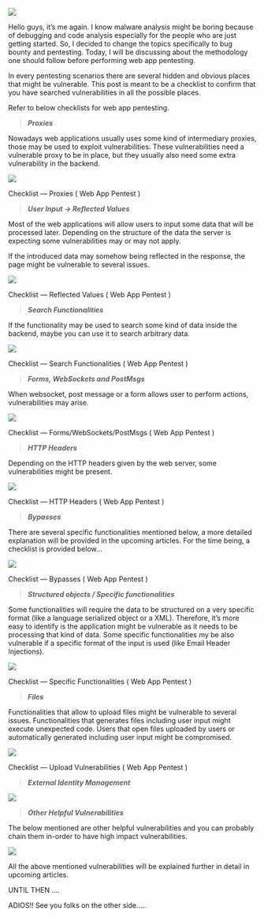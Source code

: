 

![](https://miro.medium.com/v2/resize:fit:625/1*lpiM9diFeA8ycWINyt3-PA.jpeg)

Hello guys, it’s me again. I know malware analysis might be boring because of debugging and code analysis especially for the people who are just getting started. So, I decided to change the topics specifically to bug bounty and pentesting. Today, I will be discussing about the methodology one should follow before performing web app pentesting.

In every pentesting scenarios there are several hidden and obvious places that might be vulnerable. This post is meant to be a checklist to confirm that you have searched vulnerabilities in all the possible places.

Refer to below checklists for web app pentesting.

> **_Proxies_**

Nowadays web applications usually uses some kind of intermediary proxies, those may be used to exploit vulnerabilities. These vulnerabilities need a vulnerable proxy to be in place, but they usually also need some extra vulnerability in the backend.

![](https://miro.medium.com/v2/resize:fit:1250/1*Zc6ocTpkm0BuaK5oZ_ycSA.png)

Checklist — Proxies ( Web App Pentest )

> **_User Input -> Reflected Values_**

Most of the web applications will allow users to input some data that will be processed later. Depending on the structure of the data the server is expecting some vulnerabilities may or may not apply.

If the introduced data may somehow being reflected in the response, the page might be vulnerable to several issues.

![](https://miro.medium.com/v2/resize:fit:1250/1*cKiLj3x8AhaGm1ir_VJUjw.png)

Checklist — Reflected Values ( Web App Pentest )

> **_Search Functionalities_**

If the functionality may be used to search some kind of data inside the backend, maybe you can use it to search arbitrary data.

![](https://miro.medium.com/v2/resize:fit:1250/1*f4qrGEo_30Pu7Rquh_baeA.png)

Checklist — Search Functionalities ( Web App Pentest )

> **_Forms, WebSockets and PostMsgs_**

When websocket, post message or a form allows user to perform actions, vulnerabilities may arise.

![](https://miro.medium.com/v2/resize:fit:1250/1*ApaHnPMHYHNjqHa743syTg.png)

Checklist — Forms/WebSockets/PostMsgs ( Web App Pentest )

> **_HTTP Headers_**

Depending on the HTTP headers given by the web server, some vulnerabilities might be present.

![](https://miro.medium.com/v2/resize:fit:1250/1*qtoyfl6rCUf1Y7tk66Iwvg.png)

Checklist — HTTP Headers ( Web App Pentest )

> **_Bypasses_**

There are several specific functionalities mentioned below, a more detailed explanation will be provided in the upcoming articles. For the time being, a checklist is provided below…

![](https://miro.medium.com/v2/resize:fit:1250/1*Ept1TkfZ5wC82SwGPDDDkg.png)

Checklist — Bypasses ( Web App Pentest )

> **_Structured objects / Specific functionalities_**

Some functionalities will require the data to be structured on a very specific format (like a language serialized object or a XML). Therefore, it’s more easy to identify is the application might be vulnerable as it needs to be processing that kind of data. Some specific functionalities my be also vulnerable if a specific format of the input is used (like Email Header Injections).

![](https://miro.medium.com/v2/resize:fit:1250/1*sPVE2-exKUbfNJL5FwhG4A.png)

Checklist — Specific Functionalities ( Web App Pentest )

> **_Files_**

Functionalities that allow to upload files might be vulnerable to several issues. Functionalities that generates files including user input might execute unexpected code. Users that open files uploaded by users or automatically generated including user input might be compromised.

![](https://miro.medium.com/v2/resize:fit:1250/1*p1X8-mgPHXp5zKFGwrzfxg.png)

Checklist — Upload Vulnerabilities ( Web App Pentest )

> **_External Identity Management_**

![](https://miro.medium.com/v2/resize:fit:1250/1*Mrtq5QQnQm6Ho7BGdfHRqw.png)

> **_Other Helpful Vulnerabilities_**

The below mentioned are other helpful vulnerabilities and you can probably chain them in-order to have high impact vulnerabilities.

![](https://miro.medium.com/v2/resize:fit:1250/1*ciEXJEO8hdJYT0aFDaG-3g.png)

All the above mentioned vulnerabilities will be explained further in detail in upcoming articles.

UNTIL THEN ….

ADIOS!! See you folks on the other side…..